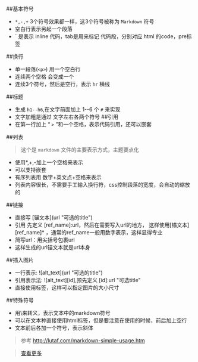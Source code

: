 ##基本符号
* `*,-,+` 3个符号效果都一样，这3个符号被称为 `Markdown` 符号
* 空白行表示另起一个段落
* ` 是表示 inline 代码，tab是用来标记 代码段，分别对应 html 的code，pre标签

##换行
* 单一段落(`<p>`) 用一个空白行
* 连续两个空格 会变成一个 <br>
* 连续3个符号，然后是空行，表示 `hr` 横线

##标题
* 生成 `h1--h6`,在文字前面加上 1--6 个 `#` 来实现
* 文字加粗是通过 文字左右各两个符号
##引用
* 在第一行加上 “ `>` ”和一个空格，表示代码引用，还可以嵌套

##列表
> 这个是 `markdown` 文件的主要表示方式，主题要点化

* 使用*,+,-加上一个空格来表示
* 可以支持嵌套
* 有序列表用 数字+英文点+空格来表示
* 列表内容很长，不需要手工输入换行符，css控制段落的宽度，会自动的缩放的

##链接
* 直接写 \[锚文本](url "可选的title")
* 引用 先定义 \[ref_name]:url，然后在需要写入url的地方， 这样使用[锚文本][ref_name]* ，通常的ref_name一般用数字表示，这样显得专业
* 简写url：用尖括号包裹url 
* 这样生成的url锚文本就是url本身

##插入图片
* 一行表示: !\[alt_text](url "可选的title")
* 引用表示法: ![alt_text][id],预先定义 [id]:url "可选title"
* 直接使用<img>标签，这样可以指定图片的大小尺寸

##特殊符号
* 用\来转义，表示文本中的markdown符号
* 可以在文本种直接使用html标签，但是要注意在使用的时候，前后加上空行
* 文本前后各加一个符号，表示斜体


> 参考 <http://lutaf.com/markdown-simple-usage.htm>

>  [查看更多](https://www.zybuluo.com/mdeditor?url=https://www.zybuluo.com/static/editor/md-help.markdown)